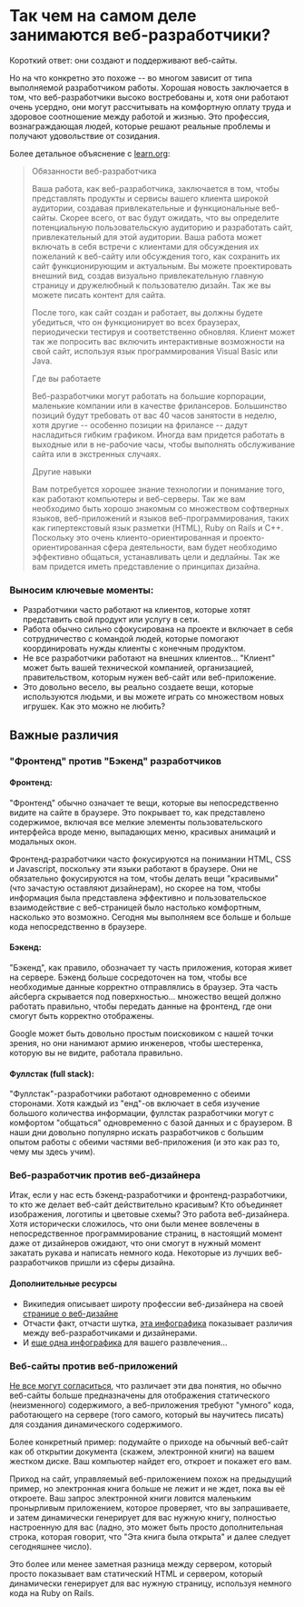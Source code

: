 # Так чем на самом деле занимаются веб-разработчики?

Короткий ответ: они создают и поддерживают веб-сайты.

Но на что конкретно это похоже -- во многом зависит от типа выполняемой разработчиком работы. Хорошая новость заключается в том, что веб-разработчики высоко востребованы и, хотя они работают очень усердно, они могут рассчитывать на комфортную оплату труда и здоровое соотношение между работой и жизнью. Это профессия, вознаграждающая людей, которые решают реальные проблемы и получают удовольствие от созидания.

Более детальное объяснение с [learn.org](http://learn.org/articles/What_Does_a_Web_Developer_Do.html):

>Обязанности веб-разработчика
>
>Ваша работа, как веб-разработчика, заключается в том, чтобы представлять продукты и сервисы вашего клиента широкой аудитории, создавая привлекательные и функциональные веб-сайты. Скорее всего, от вас будут ожидать, что вы определите потенциальную пользовательскую аудиторию и разработать сайт, привлекательный для этой аудитории. Ваша работа может включать в себя встречи с клиентами для обсуждения их пожеланий к веб-сайту или обсуждения того, как сохранить их сайт функционирующим и актуальным. Вы можете проектировать внешний вид, создав визуально привлекательную главную страницу и дружелюбный к пользователю дизайн. Так же вы можете писать контент для сайта.
>
>После того, как сайт создан и работает, вы должны будете убедиться, что он функционирует во всех браузерах, периодически тестируя и соответственно обновляя. Клиент может так же попросить вас включить интерактивные возможности на свой сайт, используя язык программирования Visual Basic или Java.
>
>Где вы работаете
>
>Веб-разработчики могут работать на большие корпорации, маленькие компании или в качестве фрилансеров. Большинство позиций будут требовать от вас 40 часов занятости в неделю, хотя другие -- особенно позиции на фрилансе -- дадут насладиться гибким графиком. Иногда вам придется работать в выходные или в не-рабочие часы, чтобы выполнять обслуживание сайта или в экстренных случаях.
>
>Другие навыки
>
>Вам потребуется хорошее знание технологии и понимание того, как работают компьютеры и веб-серверы. Так же вам необходимо быть хорошо знакомым со множеством софтверных языков, веб-приложений и языков веб-программирования, таких как гипертекстовый язык разметки (HTML), Ruby on Rails и C++. Поскольку это очень клиенто-ориентированная и проекто-ориентированная сфера деятельности, вам будет необходимо эффективно общаться, устанавливать цели и дедлайны. Так же вам придется иметь представление о принципах дизайна.

### Выносим ключевые моменты:

* Разработчики часто работают на клиентов, которые хотят представить свой продукт или услугу в сети.
* Работа обычно сильно сфокусирована на проекте и включает в себя сотрудничество с командой людей, которые помогают координировать нужды клиенты с конечным продуктом.
* Не все разработчики работают на внешних клиентов... "Клиент" может быть вашей технической компанией, организацией, правительством, которым нужен веб-сайт или веб-приложение.
* Это довольно весело, вы реально создаете вещи, которые используются людьми, и вы можете играть со множеством новых игрушек. Как это можно не любить?

## Важные различия

### "Фронтенд" против "Бэкенд" разработчиков

#### Фронтенд:

"Фронтенд" обычно означает те вещи, которые вы непосредственно видите на сайте в браузере. Это покрывает то, как представлено содержимое, включая все мелкие элементы пользовательского интерфейса вроде меню, выпадающих меню, красивых анимаций и модальных окон.

Фронтенд-разработчики часто фокусируются на понимании HTML, CSS и Javascript, поскольку эти языки работают в браузере. Они не обязательно фокусируются на том, чтобы делать вещи "красивыми" (что зачастую оставляют дизайнерам), но скорее на том, чтобы информация была представлена эффективно и пользовательское взаимодействие с веб-страницей было настолько комфортным, насколько это возможно. Сегодня мы выполняем все больше и больше кода непосредственно в браузере.

#### Бэкенд:

"Бэкенд", как правило, обозначает ту часть приложения, которая живет на сервере. Бэкенд больше сосредоточен на том, чтобы все необходимые данные корректно отправлялись в браузер. Эта часть айсберга скрывается под поверхностью... множество вещей должно работать правильно, чтобы передать данные на фронтенд, где они смогут быть корректно отображены.

Google может быть довольно простым поисковиком с нашей точки зрения, но они нанимают армию инженеров, чтобы шестеренка, которую вы не видите, работала правильно.


#### Фуллстак (full stack):

"Фуллстак"-разработчики работают одновременно с обеими сторонами. Хотя каждый из "енд"-ов включает в себя изучение большого количества информации, фуллстак разработчики могут с комфортом "общаться" одновременно с базой данных и с браузером. В наши дни довольно популярно искать разработчиков с большим опытом работы с обеими частями веб-приложения (и это как раз то, чему мы здесь учим).

### Веб-разработчик против веб-дизайнера

Итак, если у нас есть бэкенд-разработчики и фронтенд-разработчики, то кто же делает веб-сайт действительно красивым? Кто объединяет изображения, логотипы и цветовые схемы? Это работа веб-дизайнера. Хотя исторически сложилось, что они были менее вовлечены в непосредственное программирование страниц, в настоящий момент даже от дизайнеров ожидают, что они смогут в нужный момент закатать рукава и написать немного кода. Некоторые из лучших веб-разработчиков пришли из сферы дизайна.

#### Дополнительные ресурсы

* Википедия описывает широту профессии веб-дизайнера на своей [странице о веб-дизайне](https://ru.wikipedia.org/wiki/Веб-дизайн)
* Отчасти факт, отчасти шутка, [эта инфографика](http://thumbnails.visually.netdna-cdn.com/web-designer-vs-web-developer_502919932c2d2.jpg) показывает различия между веб-разработчиками и дизайнерами.
* И [еще одна инфографика](http://sixrevisions.com/infographics/web-designers-vs-web-developers-infographic/) для вашего развлечения...

### Веб-сайты против веб-приложений

[Не все могут согласиться](http://stackoverflow.com/questions/1959910/web-site-vs-web-application), что различает эти два понятия, но обычно веб-сайты больше предназначены для отображения статического (неизменного) содержимого, а веб-приложения требуют "умного" кода, работающего на сервере (того самого, который вы научитесь писать) для создания динамического содержимого.

Более конкретный пример: подумайте о приходе на обычный веб-сайт как об открытии документа (скажем, электронной книги) на вашем жестком диске. Ваш компьютер найдет его, откроет и покажет его вам.

Приход на сайт, управляемый веб-приложением похож на предыдущий пример, но электронная книга больше не лежит и не ждет, пока вы её откроете. Ваш запрос электронной книги ловится маленьким пронырливым приложением, которое проверяет, что вы запрашиваете, и затем динамически генерирует для вас нужную книгу, полностью настроенную для вас (ладно, это может быть просто дополнительная строка, которая говорит, что "Эта книга была открыта" и далее следует сегодняшнее число).

Это более или менее заметная разница между сервером, который просто показывает вам статический HTML и сервером, который динамически генерирует для вас нужную страницу, используя немного кода на Ruby on Rails.
